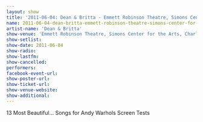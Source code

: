 ```yaml
---
layout: show
title: '2011-06-04: Dean & Britta - Emmett Robinson Theatre, Simons Center for the Arts, Charleston, SC, USA'
name: 2011-06-04-dean-britta-emmett-robinson-theatre-simons-center-for-the-arts-charleston-sc-usa-2
artist-name: 'Dean & Britta'
show-venue: 'Emmett Robinson Theatre, Simons Center for the Arts, Charleston, SC, USA'
show-setlist: 
show-date: 2011-06-04
show-radio: 
show-lastfm: 
show-cancelled: 
performers: 
facebook-event-url: 
show-poster-url: 
show-ticket-url: 
show-venue-website: 
show-additional: 
---
```


13 Most Beautiful... Songs for Andy Warhols Screen Tests